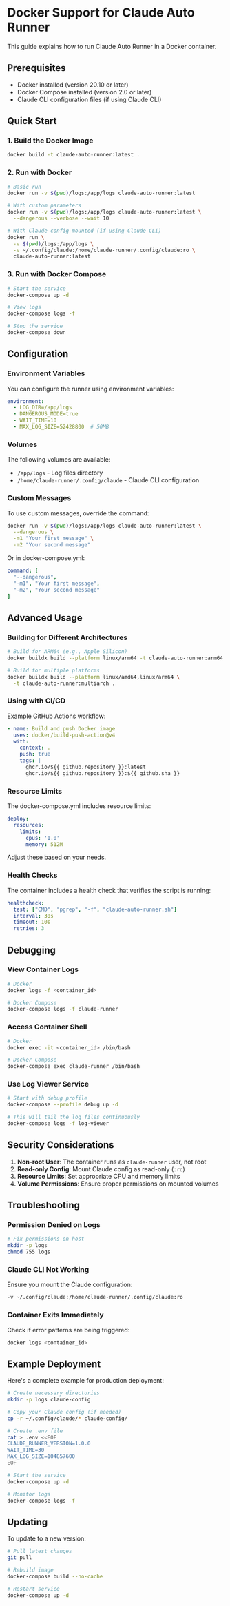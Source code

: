 # Docker Support for Claude Auto Runner

This guide explains how to run Claude Auto Runner in a Docker container.

## Prerequisites

- Docker installed (version 20.10 or later)
- Docker Compose installed (version 2.0 or later)
- Claude CLI configuration files (if using Claude CLI)

## Quick Start

### 1. Build the Docker Image

```bash
docker build -t claude-auto-runner:latest .
```

### 2. Run with Docker

```bash
# Basic run
docker run -v $(pwd)/logs:/app/logs claude-auto-runner:latest

# With custom parameters
docker run -v $(pwd)/logs:/app/logs claude-auto-runner:latest \
  --dangerous --verbose --wait 10

# With Claude config mounted (if using Claude CLI)
docker run \
  -v $(pwd)/logs:/app/logs \
  -v ~/.config/claude:/home/claude-runner/.config/claude:ro \
  claude-auto-runner:latest
```

### 3. Run with Docker Compose

```bash
# Start the service
docker-compose up -d

# View logs
docker-compose logs -f

# Stop the service
docker-compose down
```

## Configuration

### Environment Variables

You can configure the runner using environment variables:

```yaml
environment:
  - LOG_DIR=/app/logs
  - DANGEROUS_MODE=true
  - WAIT_TIME=10
  - MAX_LOG_SIZE=52428800  # 50MB
```

### Volumes

The following volumes are available:

- `/app/logs` - Log files directory
- `/home/claude-runner/.config/claude` - Claude CLI configuration

### Custom Messages

To use custom messages, override the command:

```bash
docker run -v $(pwd)/logs:/app/logs claude-auto-runner:latest \
  --dangerous \
  -m1 "Your first message" \
  -m2 "Your second message"
```

Or in docker-compose.yml:

```yaml
command: [
  "--dangerous",
  "-m1", "Your first message",
  "-m2", "Your second message"
]
```

## Advanced Usage

### Building for Different Architectures

```bash
# Build for ARM64 (e.g., Apple Silicon)
docker buildx build --platform linux/arm64 -t claude-auto-runner:arm64 .

# Build for multiple platforms
docker buildx build --platform linux/amd64,linux/arm64 \
  -t claude-auto-runner:multiarch .
```

### Using with CI/CD

Example GitHub Actions workflow:

```yaml
- name: Build and push Docker image
  uses: docker/build-push-action@v4
  with:
    context: .
    push: true
    tags: |
      ghcr.io/${{ github.repository }}:latest
      ghcr.io/${{ github.repository }}:${{ github.sha }}
```

### Resource Limits

The docker-compose.yml includes resource limits:

```yaml
deploy:
  resources:
    limits:
      cpus: '1.0'
      memory: 512M
```

Adjust these based on your needs.

### Health Checks

The container includes a health check that verifies the script is running:

```yaml
healthcheck:
  test: ["CMD", "pgrep", "-f", "claude-auto-runner.sh"]
  interval: 30s
  timeout: 10s
  retries: 3
```

## Debugging

### View Container Logs

```bash
# Docker
docker logs -f <container_id>

# Docker Compose
docker-compose logs -f claude-runner
```

### Access Container Shell

```bash
# Docker
docker exec -it <container_id> /bin/bash

# Docker Compose
docker-compose exec claude-runner /bin/bash
```

### Use Log Viewer Service

```bash
# Start with debug profile
docker-compose --profile debug up -d

# This will tail the log files continuously
docker-compose logs -f log-viewer
```

## Security Considerations

1. **Non-root User**: The container runs as `claude-runner` user, not root
2. **Read-only Config**: Mount Claude config as read-only (`:ro`)
3. **Resource Limits**: Set appropriate CPU and memory limits
4. **Volume Permissions**: Ensure proper permissions on mounted volumes

## Troubleshooting

### Permission Denied on Logs

```bash
# Fix permissions on host
mkdir -p logs
chmod 755 logs
```

### Claude CLI Not Working

Ensure you mount the Claude configuration:

```bash
-v ~/.config/claude:/home/claude-runner/.config/claude:ro
```

### Container Exits Immediately

Check if error patterns are being triggered:

```bash
docker logs <container_id>
```

## Example Deployment

Here's a complete example for production deployment:

```bash
# Create necessary directories
mkdir -p logs claude-config

# Copy your Claude config (if needed)
cp -r ~/.config/claude/* claude-config/

# Create .env file
cat > .env <<EOF
CLAUDE_RUNNER_VERSION=1.0.0
WAIT_TIME=30
MAX_LOG_SIZE=104857600
EOF

# Start the service
docker-compose up -d

# Monitor logs
docker-compose logs -f
```

## Updating

To update to a new version:

```bash
# Pull latest changes
git pull

# Rebuild image
docker-compose build --no-cache

# Restart service
docker-compose up -d
```